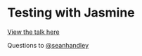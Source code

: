 # Testing with Jasmine

[View the talk here](http://sucs.org/~talyn256/jasmine/slides.html)

Questions to [@seanhandley](http://twitter.com/#!/seanhandley)